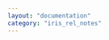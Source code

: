 ```yaml
---
layout: "documentation"
category: "iris_rel_notes"
---
```

                         
<head>
    <script type="text/javascript">
        window.location.replace('https://github01.hclpnp.com/pages/phoenix-temenos/volt-mx-doc-opnsrc/docs/documentation/VMX_release_notes.html#v9-servicepack-2-fixpack-72')
    </script>
</head>

<body>
</body>
